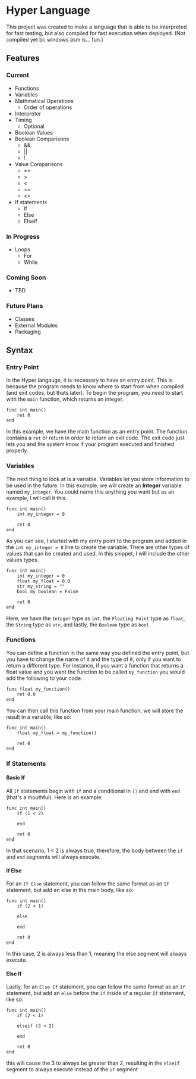 # Hyper Language
This project was created to make a language that is able to be interpreted
for fast testing, but also compiled for fast execution when deployed.
(Not compiled yet bc windows asm is... fun.)

## Features
### Current
- Functions
- Variables
- Mathmatical Operations
    - Order of operations
- Interpreter
- Timing
    - Optional
- Boolean Values
- Boolean Comparisons
    - &&
    - ||
    - !
- Value Comparisons
    - ==
    - \>
    - <
    - \>=
    - <=
- If statements
    - If
    - Else
    - Elseif

### In Progress
- Loops
    - For
    - While

### Coming Soon
- TBD

### Future Plans
- Classes
- External Modules
- Packaging

## Syntax
### Entry Point
In the Hyper langauge, it is necessary to have an entry point. This is because the program needs to
know where to start from when compiled (and exit codes, but thats later).
To begin the program, you need to start with the `main` function, which returns an integer.
```
func int main()
    ret 0
end
```
In this example, we have the main function as an entry point. The function contains a `ret` or return
in order to return an exit code. The exit code just lets you and the system know if your program
executed and finished properly.

### Variables
The next thing to look at is a variable. Variables let you store information to be used in the future.
In this example, we will create an **Integer** variable named `my_integer`. You could name this
anything you want but as an example, I will call it this.
```
func int main()
    int my_integer = 0

    ret 0
end
```
As you can see, I started with my entry point to the program and added in the `int my_integer = 0`
line to create the variable. There are other types of values that can be created and used. In this snippet, I will include the other values types.
```
func int main()
    int my_integer = 0
    float my_float = 0.0
    str my_string = ""
    bool my_boolean = False

    ret 0
end
```
Here, we have the `Integer` type as `int`, the `Floating Point` type as `float`, the `String` type as
`str`, and lastly, the `Boolean` type as `bool`.

### Functions
You can define a function in the same way you defined the entry point, but you have to change the name of it and the type of it, only if you want to return a different type. For instance, if you want a function that returns a float value and you want the function to be called `my_function` you would add the following to your code.
```
func float my_function()
    ret 0.0
end
```
You can then call this function from your main function, we will store the result in a variable, like so:
```
func int main()
    float my_float = my_function()

    ret 0
end
```

### If Statements
#### Basic If
All `If` statements begin with `if` and a conditional in `()` and end with `end` (that's a mouthful). Here is an example:
```
func int main()
    if (1 < 2)

    end

    ret 0
end
```
In that scenario, 1 < 2 is always true, therefore, the body between the `if` and `end` segments will always execute.
#### If Else
For an `If Else` statement, you can follow the same format as an `If` statement, but add an else in the main body, like so:
```
func int main()
    if (2 < 1)

    else

    end

    ret 0
end
```
In this case, 2 is always less than 1, meaning the else segment will always execute.
#### Else If
Lastly, for an `Else If` statement, you can follow the same format as an `If` statement, but add an `else` before the `if` inside of a regular `If` statement, like so:
```
func int main()
    if (2 < 1)

    elseif (3 > 2)

    end

    ret 0
end
```
this will cause the 3 to always be greater than 2, resulting in the `elseif` segment to always execute instead of the `if` segment
